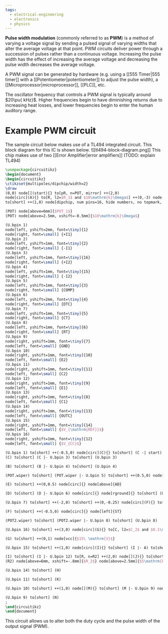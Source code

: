 ```yaml
---
tags:
  - electrical-engineering
  - electronics
  - physics
---
```

**Pulse width modulation** (commonly referred to as **PWM**) is a method of varying a voltage signal by sending a pulsed signal of varying widths that alter the average voltage at that point. PWM circuits deliver power through a succession of pulses rather than a continuous voltage. Increasing the pulse width has the effect of increasing the average voltage and decreasing the pulse width decreases the average voltage. 

A PWM signal can be generated by hardware (e.g. using a [[555 Timer|555 timer]] with a [[Potentiometer|potentiometer]] to adjust the pulse width), a [[Microprocessor|microprocessor]], [[PLC]], etc. 

The oscillator frequency that controls a PWM signal is typically around $20\pu{ kHz}$. Higher frequencies begin to have diminishing returns due to increasing heat losses, and lower frequencies begin to enter the human auditory range.
# Example PWM circuit
The sample circuit below makes use of a TL494 integrated circuit. This block diagram for this IC is shown below.
![[tl494-block-diagram.png]]
This chip makes use of two [[Error Amplifier|error amplifiers]] (TODO: explain TL494)
```tikz
\usepackage{circuitikz}
\begin{document}
\begin{circuitikz}
\ctikzset{multipoles/dipchip/width=2}
\draw
(0,0) node[](start){} to[pR, n=POT, mirror] ++(2,0)
node[circ](A){} to[R, l2=$R_1$ and $10\mathrm{k}\Omega$] ++(0,-3) node[circ](B){}
to[short] ++(1,0) node[dipchip, num pins=16, hide numbers, no topmark, external pins width=0.25, anchor=bpin 2](U){}

(POT) node[above=6mm]{$POT_1$}
(POT) node[above=2.5mm, xshift=-0.5mm]{$10\mathrm{k}\Omega$}

(U.bpin 1) 
node[left, yshift=2mm, font=\tiny]{1} 
node[right, font=\small] {+I1}
(U.bpin 2)
node[left, yshift=1mm, font=\tiny]{2} 
node[right, font=\small] {-I1}
(U.bpin 3)
node[left, yshift=1mm, font=\tiny]{16} 
node[right, font=\small] {+I2}
(U.bpin 4)
node[left, yshift=1mm, font=\tiny]{15} 
node[right, font=\small] {-I2}
(U.bpin 5)
node[left, yshift=1mm, font=\tiny]{3} 
node[right, font=\small] {COMP}
(U.bpin 6)
node[left, yshift=2mm, font=\tiny]{4} 
node[right, font=\small] {DTC}
(U.bpin 7)
node[left, yshift=1mm, font=\tiny]{5} 
node[right, font=\small] {CT}
(U.bpin 8)
node[left, yshift=1mm, font=\tiny]{6} 
node[right, font=\small] {RT}
(U.bpin 9)
node[right, yshift=1mm, font=\tiny]{7} 
node[left, font=\small] {GND}
(U.bpin 10)
node[right, yshift=1mm, font=\tiny]{10} 
node[left, font=\small] {E2}
(U.bpin 11)
node[right, yshift=1mm, font=\tiny]{11} 
node[left, font=\small] {C2}
(U.bpin 12)
node[right, yshift=1mm, font=\tiny]{9} 
node[left, font=\small] {E1}
(U.bpin 13)
node[right, yshift=1mm, font=\tiny]{8} 
node[left, font=\small] {C1}
(U.bpin 14)
node[right, yshift=1mm, font=\tiny]{13} 
node[left, font=\small] {OUTC}
(U.bpin 15)
node[right, yshift=1mm, font=\tiny]{14} 
node[left, font=\small] {$V_{\mathrm{REF}}$}
(U.bpin 16)
node[right, yshift=1mm, font=\tiny]{12} 
node[left, font=\small] {$V_{CC}$}

(U.bpin 1) to[short] ++(-0.5,0) node[circ](C){} to[short] (C -| start) node[circ](D){} to[short] (start)
(C) to[short] (C |- U.bpin 3) to[short] (U.bpin 3)

(B) to[short] (B |- U.bpin 4) to[short] (U.bpin 4)

(POT.wiper) to[short] (POT.wiper |- U.bpin 5) to[short] ++(0.5,0) node[circ](E){} to[short] (U.bpin 5)

(E) to[short] ++(0,0.5) node[circ]{} node[above]{AD}

(D) to[short] (D |- U.bpin 6) node[circ]{} node[rground]{} to[short] (U.bpin 6)

(U.bpin 7) to[short] ++(-2,0) to[short] ++(0,-0.25) node[circ](F){} to[C, l2_=$C_1$ and $0.01\mu\mathrm{F}$] ++(0,-1) node[rground]{} node[circ]{} to[pR, l2_=$POT_2$ and $10\mathrm{k}\Omega$, n=POT2] ++(2,0)

(F) to[short] ++(-0.5,0) node[circ]{} node[left]{ST}

(POT2.wiper) to[short] (POT2.wiper |- U.bpin 8) to[short] (U.bpin 8)

(U.bpin 16) to[short] ++(3,0) node[circ](G){} to[C, l2=$C_2$ and $0.1\mu\mathrm{F}$] (G |- U.bpin 14) node[circ](H){} node[rground]{}

(G) to[short] ++(0,1) node[vcc]{$15\ \mathrm{V}$}

(U.bpin 15) to[short] ++(1,0) node[circ](I){} to[short] (I |- A) to[short] (A)

(I) to[short] (I |- U.bpin 12) to[R, n=R2] ++(2,0) node[](J){} to[short] (J |- U.bpin 11) node[circ](K){} to[short] ++(1,0) node[ocirc]{} node[right]{PWM}
(R2) node[above=6mm, xshift=-.8mm]{$R_2$} node[above=2.5mm]{$5\mathrm{k}\Omega$}

(U.bpin 14) to[short] (H)

(U.bpin 11) to[short] (K)

(U.bpin 10) to[short] ++(1,0) node[](M){} to[short] (M |- U.bpin 9) node[circ](N){} node[rground]{}

(U.bpin 9) to[short] (N)
; 
\end{circuitikz}
\end{document}
```
This circuit allows us to alter both the duty cycle and the pulse width of the output signal ($\text{PWM}$).  